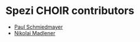<!--
                  
#
# This source file is part of the Stanford Spezi open source project
#
# SPDX-FileCopyrightText: 2022 Stanford University and the project authors (see CONTRIBUTORS.md)
#
# SPDX-License-Identifier: MIT
# 
             
-->

Spezi CHOIR contributors
====================

* [Paul Schmiedmayer](https://github.com/PSchmiedmayer)
* [Nikolai Madlener](https://github.com/NikolaiMadlener)
